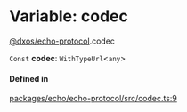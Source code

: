 # Variable: codec

[@dxos/echo-protocol](../modules/dxos_echo_protocol.md).codec

 `Const` **codec**: `WithTypeUrl`<`any`\>

#### Defined in

[packages/echo/echo-protocol/src/codec.ts:9](https://github.com/dxos/dxos/blob/main/packages/echo/echo-protocol/src/codec.ts#L9)
